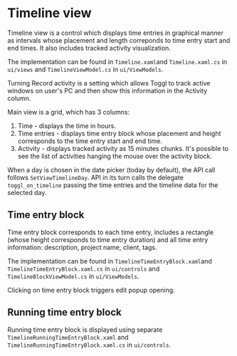 
# Timeline view

Timeline view is a control which displays time entries in graphical manner as intervals whose placement and length correponds to time entry start and end times. It also includes tracked activity visualization.

The implementation can be found in `Timeline.xaml`and `Timeline.xaml.cs` in `ui/views` and `TimelineViewModel.cs` in `ui/ViewModels`.

Turning Record activity is a setting which allows Toggl to track active windows on user's PC and then show this information in the Activity column.

Main view is a grid, which has 3 columns:
1) Time - displays the time in hours. 
2) Time entries - displays time entry block whose placement and height corresponds to the time entry start and end time.
3) Activity - displays tracked activity as 15 minutes chunks. It's possible to see the list of activities hanging the mouse over the activity block.

When a day is chosen in the date picker (today by default), the API call follows `SetViewTimelineDay`. API in its turn calls the delegate `toggl_on_timeline` passing the time entries and the timeline data for the selected day.

## Time entry block

Time entry block corresponds to each time entry, includes a rectangle (whose height corresponds to time entry duration) and all time entry information: description, project name, client, tags. 

The implementation can be found in `TimelineTimeEntryBlock.xaml`and `TimelineTimeEntryBlock.xaml.cs` in `ui/controls` and `TimelineBlockViewModel.cs` in `ui/ViewModels`.

Clicking on time entry block triggers edit popup opening.

## Running time entry block

Running time entry block is displayed using separate `TimelineRunningTimeEntryBlock.xaml` and `TimelineRunningTimeEntryBlock.xaml.cs` in `ui/controls`.